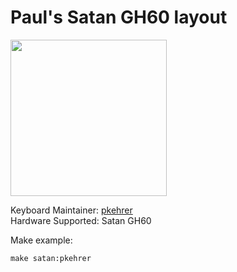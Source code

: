 # Paul's Satan GH60 layout

<img src="https://i.imgur.com/mpkAjj6.jpg?1" width="250px"/>


Keyboard Maintainer: [pkehrer](https://github.com/pkehrer)  
Hardware Supported: Satan GH60

Make example:

    make satan:pkehrer
